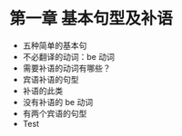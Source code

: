 # 第一章 基本句型及补语
- 五种简单的基本句
- 不必翻译的动词：be 动词
- 需要补语的动词有哪些？
- 宾语补语的句型
- 补语的此类
- 没有补语的 be 动词
- 有两个宾语的句型
- Test 
